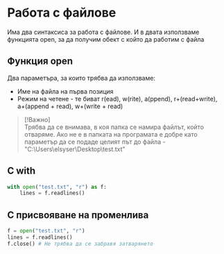 # Работа с файлове
Има два синтаксиса за работа с файлове. И в двата използваме функцията open, за да получим обект с който да работим с файла
## Функция open
Два параметъра, за които трябва да използваме:
* Име на файла на първа позиция
* Режим на четене - те биват r(ead), w(rite), a(ppend), r+(read+write), a+(append + read), w+(write + read)

> [!Важно]  
> Трябва да се внимава, в коя папка се намира файлът, който отваряме. Ако не е в папката на програмата е добре като параметър да се подаде целият път до файла - "C:\Users\elsyser\Desktop\test.txt"


## С with
```python
with open("test.txt", "r") as f:
    lines = f.readlines()
```

## С присвояване на променлива
```python
f = open("test.txt", "r") 
lines = f.readlines()
f.close() # Не трябва да се забравя затварянето
```
